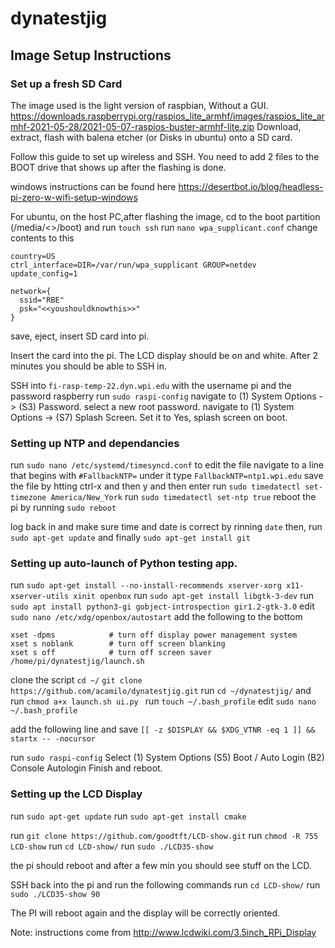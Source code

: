 # dynatestjig
## Image Setup Instructions
### Set up a fresh SD Card
The image used is the light version of raspbian, Without a GUI.
https://downloads.raspberrypi.org/raspios_lite_armhf/images/raspios_lite_armhf-2021-05-28/2021-05-07-raspios-buster-armhf-lite.zip
Download, extract, flash with balena etcher (or Disks in ubuntu) onto a SD card.

Follow this guide to set up wireless and SSH. You need to add 2 files to the BOOT drive that shows up after the flashing is done.


windows instructions can be found here 
https://desertbot.io/blog/headless-pi-zero-w-wifi-setup-windows

For ubuntu, on the host PC,after flashing the image, cd to the boot partition (/media/<<username>>/boot) and
run `touch ssh`
run `nano wpa_supplicant.conf`
change contents to this
```
country=US
ctrl_interface=DIR=/var/run/wpa_supplicant GROUP=netdev
update_config=1

network={
  ssid="RBE"
  psk="<<youshouldknowthis>>"
}
```
save, eject, insert SD card into pi.


Insert the card into the pi.
The LCD display should be on and white. After 2 minutes you should be able to SSH in.

SSH into `fi-rasp-temp-22.dyn.wpi.edu` with the username pi and the password raspberry
run `sudo raspi-config`
navigate to (1) System Options -> (S3) Password.
select a new root password.
navigate to (1) System Options -> (S7) Splash Screen.
Set it to Yes, splash screen on boot.

### Setting up NTP and dependancies
run `sudo nano /etc/systemd/timesyncd.conf` to edit the file
navigate to a line that begins with `#FallbackNTP=`
under it type
`FallbackNTP=ntp1.wpi.edu`
save the file by htting ctrl-x and then y and then enter
run `sudo timedatectl set-timezone America/New_York`
run `sudo timedatectl set-ntp true`
reboot the pi by running `sudo reboot`

log back in and make sure time and date is correct by rinning `date`
then, run `sudo apt-get update` and finally `sudo apt-get install git`
  
### Setting up auto-launch of Python testing app.
run `sudo apt-get install --no-install-recommends xserver-xorg x11-xserver-utils xinit openbox`
run `sudo apt-get install libgtk-3-dev`
run `sudo apt install python3-gi gobject-introspection gir1.2-gtk-3.0`
edit `sudo nano /etc/xdg/openbox/autostart`
add the following to the bottom
```
xset -dpms            # turn off display power management system
xset s noblank        # turn off screen blanking
xset s off            # turn off screen saver
/home/pi/dynatestjig/launch.sh
```

clone the script
`cd ~/`
`git clone https://github.com/acamilo/dynatestjig.git`
  run `cd ~/dynatestjig/` and run `chmod a+x launch.sh ui.py `
run `touch ~/.bash_profile`
edit `sudo nano ~/.bash_profile`

add the following line and save
`[[ -z $DISPLAY && $XDG_VTNR -eq 1 ]] && startx -- -nocursor`

run `sudo raspi-config`
Select (1) System Options (S5) Boot / Auto Login (B2) Console Autologin
Finish and reboot.

  

### Setting up the LCD Display

run `sudo apt-get update`
run `sudo apt-get install cmake`

run `git clone https://github.com/goodtft/LCD-show.git`
run `chmod -R 755 LCD-show`
run `cd LCD-show/`
run `sudo ./LCD35-show`

the pi should reboot and after a few min you should see stuff on the LCD.

SSH back into the pi and run the following commands
run `cd LCD-show/`
run `sudo ./LCD35-show 90`

The PI will reboot again and the display will be correctly oriented.

Note: instructions come from http://www.lcdwiki.com/3.5inch_RPi_Display




